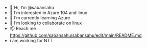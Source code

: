 - 👋 Hi, I’m @sabansahu
- 👀 I’m interested in Azure 104 and linux
- 🌱 I’m currently learning Azure
- 💞️ I’m looking to collaborate on linux
- 📫 Reach me  https://github.com/sabansahu/sabansahu/edit/main/README.md
- i am working for NTT

<!---
sabansahu/sabansahu is a ✨ special ✨ repository because its `README.md` (this file) appears on your GitHub profile.
You can click the Preview link to take a look at your changes.
--->
